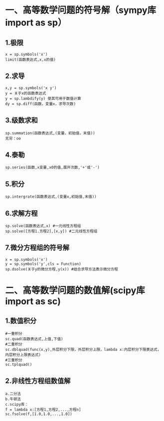 一、高等数学问题的符号解（sympy库 import as sp）
======
  1.极限
  ------
    x = sp.symbols('x')
    limit(函数表达式,x,x的值)
  
  2.求导
  ------
    x,y = sp.symbols('x y')
    y = 关于x的函数表达式
    y = sp.lambdify(y) 使其可用于数值计算
    dy = sp.diff(函数，变量x，求导次数)
    
  3.级数求和
  ------
    sp.summation(函数表达式,(变量，初始值，末值))
    无穷：oo
    
  4.泰勒
  ------
    sp.series(函数,x变量,x0的值,展开次数,'+'或'-')
    
  5.积分
  ------
    sp.intergrate(函数表达式,(变量x,初始值,末值))
    
  6.求解方程
  ------
    sp.solve(函数表达式,x) #一元线性方程组
    sp.solve([方程1.方程2],[x,y]) #二元线性方程组
    
  7.微分方程组的符号解
  ------
    x = sp.symbols('x')
    y = sp.symbols('y',cls = Function)
    sp.dsolve(关于y的微分方程,y(x)) #结合求导方法表示微分方程
    
二、高等数学问题的数值解(scipy库 import as sc)
======
  1.数值积分
  ------
    #一重积分
    sc.quad(函数表达式,上值,下值)
    #二重积分
    sc.dblquad(func(x,y),外层积分下限，外层积分上限，lambda x:内层积分下限表达式，内层积分上限表达式)
    #三重积分
    sc.tplquad()
  2.非线性方程组数值解
  ------
    a.二分法 
    b.牛顿法
    c.scipy库：
    f = lambda x:[方程1,方程2,...,方程n]
    sc.fsolve(f,[1.0,1.0,...,1.0])
